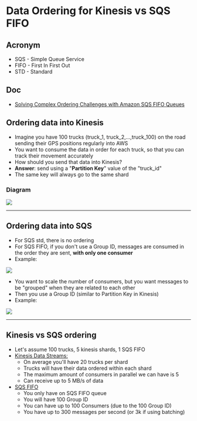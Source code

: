 # Data Ordering for Kinesis vs SQS FIFO

## Acronym
* SQS - Simple Queue Service
* FIFO - First In First Out
* STD - Standard

## Doc
* [Solving Complex Ordering Challenges with Amazon SQS FIFO Queues](https://aws.amazon.com/blogs/compute/solving-complex-ordering-challenges-with-amazon-sqs-fifo-queues/)

## Ordering data into Kinesis
* Imagine you have 100 trucks (truck_1, truck_2,...,truck_100) on the road sending their GPS positions regularly into AWS
* You want to consume the data in order for each truck, so that you can track their movement accurately
* How should you send that data into Kinesis?
* **Answer**: send using a "**Partition Key**" value of the "truck_id"
* The same key will always go to the same shard

### Diagram
[<img src="https://i.imgur.com/8k0QnDQ.png">](https://i.imgur.com/8k0QnDQ.png)

---

## Ordering data into SQS
* For SQS std, there is no ordering
* For SQS FIFO, if you don't use a Group ID, messages are consumed in the order they are sent, **with only one consumer**
* Example:

[<img src="https://i.imgur.com/NP9v1HU.png">](https://i.imgur.com/NP9v1HU.png)

* You want to scale the number of consumers, but you want messages to be "grouped" when they are related to each other
* Then you use a Group ID (similar to Partition Key in Kinesis)
* Example:

[<img src="https://i.imgur.com/WpGcoKS.png">](https://i.imgur.com/WpGcoKS.png)

---

## Kinesis vs SQS ordering
* Let's assume 100 trucks, 5 kinesis shards, 1 SQS FIFO
* <ins>Kinesis Data Streams:</ins>
    * On average you'll have 20 trucks per shard
    * Trucks will have their data ordered within each shard
    * The maximum amount of consumers in parallel we can have is 5
    * Can receive up to 5 MB/s of data
* <ins>SQS FIFO</ins>
    * You only have on SQS FIFO queue
    * You will have 100 Group ID
    * You can have up to 100 Consumers (due to the 100 Group ID)
    * You have up to 300 messages per second (or 3k if using batching)
